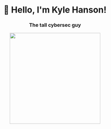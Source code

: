 <h1 align="center">🚀 Hello, I'm Kyle Hanson!</h1>

<h3 align="center">The tall cybersec guy</h3>


<div align="center">
    <img height="300px" src="https://github-readme-streak-stats.herokuapp.com/?user=khanson66"/>
</div>
